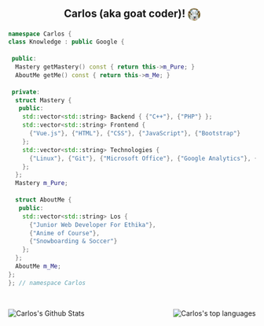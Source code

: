 <h2 align="center"> Carlos (aka goat coder)! <img align="center" src="./resources/goat.png" width="25"></h2>

```cpp
namespace Carlos {
class Knowledge : public Google {

 public:
  Mastery getMastery() const { return this->m_Pure; }
  AboutMe getMe() const { return this->m_Me; }
  
 private:
  struct Mastery {
   public:
    std::vector<std::string> Backend { {"C++"}, {"PHP"} };
    std::vector<std::string> Frontend {
      {"Vue.js"}, {"HTML"}, {"CSS"}, {"JavaScript"}, {"Bootstrap"}
    };
    std::vector<std::string> Technologies {
      {"Linux"}, {"Git"}, {"Microsoft Office"}, {"Google Analytics"}, {"Raylib"}
    };
  };
  Mastery m_Pure;
  
  struct AboutMe {
   public:
    std::vector<std::string> Los {
      {"Junior Web Developer For Ethika"},
      {"Anime of Course"},
      {"Snowboarding & Soccer"}
    };
  };
  AboutMe m_Me;
};
}; // namespace Carlos
```
<br>
<p float="left">
<img align="left" src="https://github-readme-stats.vercel.app/api?username=Puwya&include_all_commits=true&count_private=true&show_icons=true&line_height=22.5&hide_rank=false&title_color=9DB8C8&icon_color=2B6CBA&text_color=D3D3D3&bg_color=0,000000,2F6586" alt="Carlos's Github Stats" width="50%"/>

<img align="right" src="https://github-readme-stats.vercel.app/api/top-langs/?username=Puwya&layout=compact&title_color=9DB8C8&text_color=D3D3D3&bg_color=0,000000,2F6586" alt="Carlos's top languages"/>
</p>
